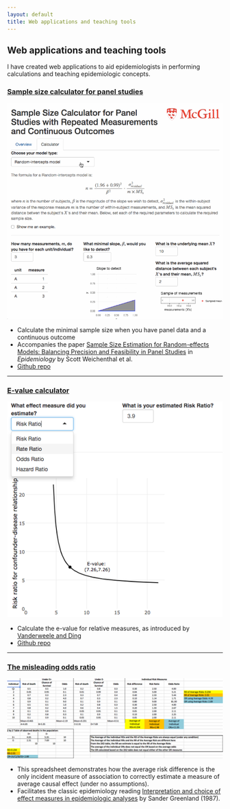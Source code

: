```yaml
---
layout: default
title: Web applications and teaching tools
---
```


<h2>Web applications and teaching tools</h2>

<p>I have created web applications to aid epidemiologists in performing calculations and teaching epidemiologic concepts.</p>

<h3><a href="https://corinne-riddell.shinyapps.io/mcgilleboh-samplesizecalculator/">Sample size calculator for panel studies</a></h3>

<div class="app-section">

  <div class="app-image">
   <a href="https://corinne-riddell.shinyapps.io/mcgilleboh-samplesizecalculator/"><img src="panel-sample-size.gif"></a>
  </div>
  
  <div class="app-blurb">
   <ul>
    <li> Calculate the minimal sample size when you have panel data and a continuous outcome
    </li>
    <li>
      Accompanies the paper 
     <a href="https://www.ncbi.nlm.nih.gov/pubmed/28957035">Sample Size Estimation for Random-effects Models: Balancing Precision and Feasibility in Panel Studies</a>
     in <i>Epidemiology</i> by Scott Weichenthal et al. 
    </li>
    <li>
     <a href="https://github.com/corinne-riddell/SampleSizeCalculator">Github repo</a>
    </li>
   </ul>
  </div>
  
</div> 

<hr>

<h3><a href="https://corinne-riddell.shinyapps.io/e-value-calculator/">E-value calculator</a></h3>

<div class="app-section">
 
  <div class="app-image">
   <a href="https://corinne-riddell.shinyapps.io/e-value-calculator/"><img src="e-value-thumbnail.png"></a>
  </div>

  <div class="app-blurb">
   <ul>
    <li>
      Calculate the e-value for relative measures, as introduced by 
      <a href="https://www.ncbi.nlm.nih.gov/pubmed/?term=vanderweele+ding+e-value">Vanderweele and Ding</a>
    </li>
    <li>
     <a href="https://github.com/corinne-riddell/EValue">Github repo</a>
    </li>
   </ul>
  </div>
  
</div>

<hr>

<h3><a href="https://drive.google.com/open?id=0B0LpZ0kOzhDTNE9JMXlKV3BGaFhQZEw1VFdsb3ZrZThXZWg0">The misleading odds ratio</a></h3>

<div class="app-section">

  <div class="app-image">
   <a href="https://drive.google.com/open?id=0B0LpZ0kOzhDTNE9JMXlKV3BGaFhQZEw1VFdsb3ZrZThXZWg0"><img src="demo_OR.gif"></a>
  </div>
  
</div>

  <div class="app-blurb">
   <ul>
    <li>This spreadsheet demonstrates how the average risk difference is the only incident measure of association to correctly estimate a measure of average causal effect (under no assumptions).
    </li>
    <li>Facilitates the classic epidemiology reading 
    <a href="http://www.epidemiology.ch/history/PDF%20bg/Greenland%20S%201987%20interpretation%20and%20choice%20of%20effect%20measures.pdf">
    Interpretation and choice of effect measures in epidemiologic analyses</a> by Sander Greenland (1987).
    </li>
   </ul>
  </div>
